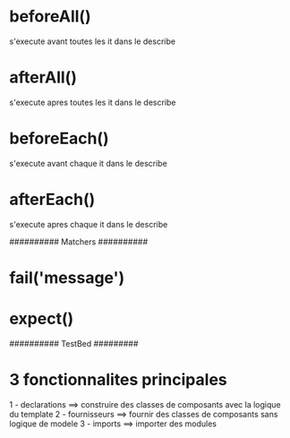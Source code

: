 # beforeAll()
s'execute avant toutes les it dans le describe

# afterAll()
s'execute apres toutes les it dans le describe

# beforeEach()
s'execute avant chaque  it dans le describe

# afterEach()
s'execute apres chaque  it dans le describe


########## Matchers ##########

# fail('message')

# expect()

########## TestBed #########
# 3 fonctionnalites principales
1 - declarations ==> construire des classes de composants avec la logique du template
2 - fournisseurs ==> fournir des classes de composants sans logique de modele
3 - imports ==> importer des modules 